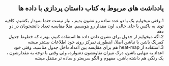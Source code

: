 <h2 dir='rtl'>
یادداشت های مربوط به کتاب داستان پردازی با داده ها
</h2>

<p dir ='rtl' font size="+2">
  1.وقتی میخوایم یک یا دو عدد ساده رو نشون بدیم ، نیاز نیست حتما نمودار بکشیم، کافیه توی یه باکس یا جای خالی، اون مقدار رو بنویسیم. مثلا مقایسه تعداد دانشجویان در دو دهه
<br>
  2.اگه میخوایم از جدول برای نشون دادن داده ها استفاده کنیم، بهتره که خطوط جدول کمرنگ باشن یا نباشن اصلا، اینطوری تمرکز روی خود اطلاعات بیشتر میشه
<br>
  3.استفاده از heat-map هم برای مقایسه بین اعداد داخل جدول مناسبه. وقتی خود اعداد به تنهایی باشن، درک میزان تفاوتشون دشواره، ولی وقتی با توجه به مقدارشون ، یک رنگی هم داشته باشن، مفهوم و الگو سریعتر و ساده تر منتقل میشه
</p>
